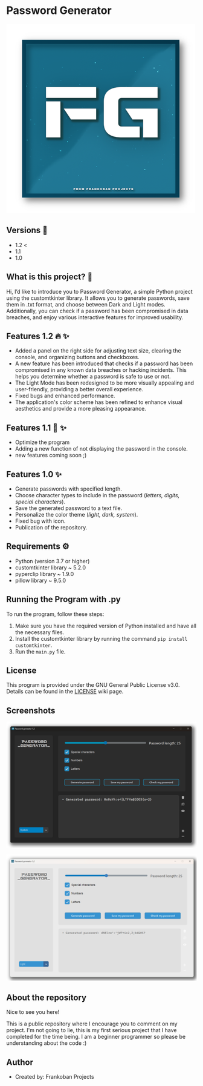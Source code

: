 # Password Generator

![Password Generator Logo](Screenshots/PasswordGeneratorLogo.png)

## Versions 🔧

- 1.2 <
- 1.1 
- 1.0

## What is this project? 🤔

Hi, I’d like to introduce you to Password Generator, a simple Python project using the customtkinter library. It allows you to generate passwords, save them in .txt format, and choose between Dark and Light modes. Additionally, you can check if a password has been compromised in data breaches, and enjoy various interactive features for improved usability.


## Features 1.2 🔥 ✨

- Added a panel on the right side for adjusting text size, clearing the console, and organizing buttons and checkboxes.
- A new feature has been introduced that checks if a password has been compromised in any known data breaches or hacking incidents. This helps you determine whether a password is safe to use or not.
- The Light Mode has been redesigned to be more visually appealing and user-friendly, providing a better overall experience.
- Fixed bugs and enhanced performance.
- The application's color scheme has been refined to enhance visual aesthetics and provide a more pleasing appearance.

## Features 1.1 🌊 ✨

- Optimize the program
- Adding a new function of not displaying the password in the console.
- new features coming soon ;)

## Features 1.0 ✨

- Generate passwords with specified length.
- Choose character types to include in the password (_letters, digits, special characters_).
- Save the generated password to a text file.
- Personalize the color theme (_light, dark, system_).
- Fixed bug with icon.
- Publication of the repository.

## Requirements ⚙️

- Python (version 3.7 or higher)
- customtkinter library ~ 5.2.0
- pyperclip library ~ 1.9.0
- pillow library ~ 9.5.0

## Running the Program with .py 

To run the program, follow these steps:

1. Make sure you have the required version of Python installed and have all the necessary files.
2. Install the customtkinter library by running the command `pip install customtkinter`.
3. Run the `main.py` file.

## License 

This program is provided under the GNU General Public License v3.0. Details can be found in the [LICENSE](https://en.wikipedia.org/wiki/GNU_General_Public_License) wiki page.

## Screenshots

![Screenshot 1](Screenshots/ProgramScreenshot.png)


![Screenshot 2](Screenshots/ProgramScreenshotLight.png)

## About the repository

Nice to see you here! 

This is a public repository where I encourage you to comment on my project. I'm not going to lie, this is my first serious project that I have completed for the time being. I am a beginner programmer so please be understanding about the code :)

## Author

- Created by: Frankoban Projects
